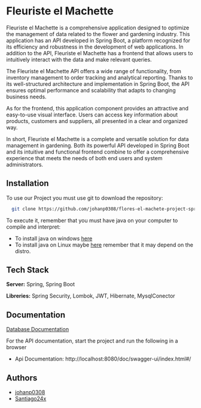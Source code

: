 
# Fleuriste el Machette

Fleuriste el Machette is a comprehensive application designed to optimize the management of data related to the flower and gardening industry. This application has an API developed in Spring Boot, a platform recognized for its efficiency and robustness in the development of web applications. In addition to the API, Fleuriste el Machette has a frontend that allows users to intuitively interact with the data and make relevant queries.

The Fleuriste el Machette API offers a wide range of functionality, from inventory management to order tracking and analytical reporting. Thanks to its well-structured architecture and implementation in Spring Boot, the API ensures optimal performance and scalability that adapts to changing business needs.

As for the frontend, this application component provides an attractive and easy-to-use visual interface. Users can access key information about products, customers and suppliers, all presented in a clear and organized way.

In short, Fleuriste el Machette is a complete and versatile solution for data management in gardening. Both its powerful API developed in Spring Boot and its intuitive and functional frontend combine to offer a comprehensive experience that meets the needs of both end users and system administrators.


## Installation

To use our Project you must use git to download the repository:

```bash
  git clone https://github.com/johanp0308/flores-el-machete-project-spring.git
```

To execute it, remember that you must have java on your computer to compile and interpret:

- To install java on windows [here](https://www.java.com/es/download/ie_manual.jsp)
- To install java on Linux maybe [here](https://www.java.com/es/download/help/linux_x64_install.html) remember that it may depend on the distro.

    
## Tech Stack

**Server:** Spring, Spring Boot

**Libreries:** Spring Security, Lombok, JWT, Hibernate, MysqlConector
## Documentation

[Database Documentation](./documentation/DATABASE_README.md)


For the API documentation, start the project and run the following in a browser
- Api Documentation: http://localhost:8080/doc/swagger-ui/index.html#/


## Authors

- [johanp0308](https://github.com/johanp0308)
- [Santiago24x](https://github.com/Santiago24x)

